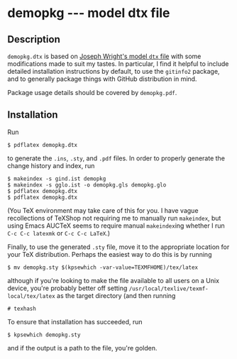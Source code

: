 # demopkg --- model dtx file

## Description
`demopkg.dtx` is based on [Joseph Wright's model `dtx`
file](http://www.texdev.net/2009/10/06/a-model-dtx-file/) with some
modifications made to suit my tastes. In particular, I find it helpful to
include detailed installation instructions by default, to use the `gitinfo2`
package, and to generally package things with GitHub distribution in mind.

Package usage details should be covered by `demopkg.pdf`.

## Installation
Run

```
$ pdflatex demopkg.dtx
```

to generate the `.ins`, `.sty`, and `.pdf` files. In order to properly generate
the change history and index, run

```
$ makeindex -s gind.ist demopkg
$ makeindex -s gglo.ist -o demopkg.gls demopkg.glo
$ pdflatex demopkg.dtx
$ pdflatex demopkg.dtx
```

(You TeX environment may take care of this for you. I have vague recollections
of TeXShop not requiring me to manually run `makeindex`, but using Emacs AUCTeX
seems to require manual `makeindex`ing whether I run `C-c C-c latexmk` or `C-c
C-c LaTeX`.)

Finally, to use the generated `.sty` file, move it to the appropriate location
for your TeX distribution. Perhaps the easiest way to do this is by running

```
$ mv demopkg.sty $(kpsewhich -var-value=TEXMFHOME)/tex/latex
```

although if you're looking to make the file available to all users on a Unix
device, you're probably better off setting
`/usr/local/texlive/texmf-local/tex/latex` as the target directory (and then
running

```
# texhash
```

To ensure that installation has succeeded, run

```
$ kpsewhich demopkg.sty
```

and if the output is a path to the file, you're golden.
